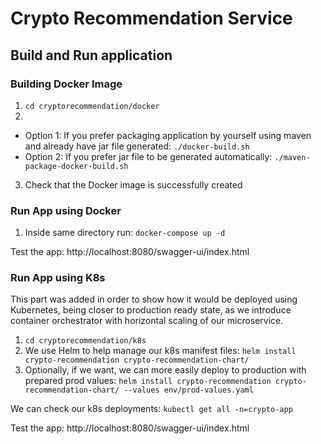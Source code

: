 # Crypto Recommendation Service

## Build and Run application

### Building Docker Image

1. `cd cryptorecommendation/docker`
2. 
- Option 1: 
 If you prefer packaging application by yourself using maven and already have jar file generated:
  `./docker-build.sh`
- Option 2: If you prefer jar file to be generated automatically:
  `./maven-package-docker-build.sh`
3. Check that the Docker image is successfully created

### Run App using Docker

1. Inside same directory run: `docker-compose up -d`

Test the app: http://localhost:8080/swagger-ui/index.html


### Run App using K8s

This part was added in order to show how it would be deployed using Kubernetes, being closer to
production ready state, as we introduce container orchestrator with horizontal scaling of our microservice.

1. `cd cryptorecommendation/k8s`
2. We use Helm to help manage our k8s manifest files: `helm install crypto-recommendation crypto-recommendation-chart/`
3. Optionally, if we want, we can more easily deploy to production with prepared prod values:
   `helm install crypto-recommendation crypto-recommendation-chart/ --values env/prod-values.yaml`

We can check our k8s deployments: `kubectl get all -n=crypto-app`

Test the app: http://localhost:8080/swagger-ui/index.html

